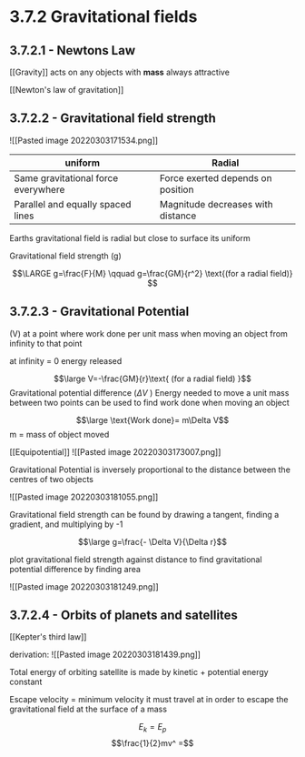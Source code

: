 # 3.7.2 Gravitational fields

## 3.7.2.1 - Newtons Law
[[Gravity]] acts on any objects with **mass**
always attractive

[[Newton's law of gravitation]]

## 3.7.2.2 - Gravitational field strength


![[Pasted image 20220303171534.png]]

| uniform                             | Radial                            |
| ----------------------------------- | --------------------------------- |
| Same gravitational force everywhere | Force exerted depends on position |
| Parallel and equally spaced lines   | Magnitude decreases with distance |

Earths gravitational field is radial but close to surface its uniform

Gravitational field strength (g)

$$\LARGE g=\frac{F}{M} \qquad g=\frac{GM}{r^2} \text{(for a radial field)} $$

## 3.7.2.3 - Gravitational Potential
(V) at a point
where work done per unit mass when moving an object from infinity to that point

at infinity = 0
energy released 

$$\large V=-\frac{GM}{r}\text{ (for a radial field)
}$$
Gravitational potential difference ($\Delta V$ )
Energy needed to move a unit mass between two points
can be used to find work done when moving an object

$$\large \text{Work done}= m\Delta V$$
m = mass of object moved


[[Equipotential]]
![[Pasted image 20220303173007.png]]

Gravitational Potential is inversely proportional to the distance between the centres of two objects

![[Pasted image 20220303181055.png]]

Gravitational field strength can be found by drawing a tangent, finding a gradient, and multiplying by -1

$$\large g=\frac{- \Delta V}{\Delta r}$$

plot gravitational field strength against distance to find gravitational potential difference by finding area

![[Pasted image 20220303181249.png]]

## 3.7.2.4 - Orbits of planets and satellites
[[Kepter's third law]]

derivation:
![[Pasted image 20220303181439.png]]

Total energy of orbiting satellite is made by kinetic + potential energy
constant

Escape velocity = minimum velocity it must travel at in order to escape the gravitational field at the surface of a mass

$$E_k = E_p$$
$$\frac{1}{2}mv^ =$$